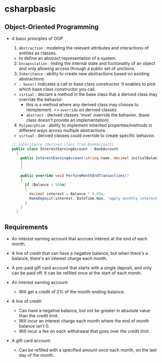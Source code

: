 # csharpbasic

## Object-Oriented Programming

- 4 basic principles of OOP

  1. `Abstraction` : modeling the relevant attributes and interactions of entities as classes.

  - to define an abstract representation of a system.

  2. `Encapsulation` : hiding the internal state and fuctionality of an object and only allowing access through a public set of unctions.
  3. `Inheritance` : ability to create new abstractions based on existing abstractions.

  - `: base()` indicates a call to base class constructor. It enables to pick which base class constructor you call.
  - `virtual` : declare a method in the base class that a derived class may override the behavior.
    - this is a method where any derived class may choose to reimplement. >> `override` on derived classes
    - `abstract` : derived classes 'must' override the behavior. (base class doesn't provide an implementation)

  4. `Polymorphism` : ability to implement inherited properties/methods in different ways across multiple abstractions.

  - `virtual` : derived classes could override to create specific behavior.

  ```c#
  // inheritance (derived class from BankAccount)
  public class InterestEarningAccount : BankAccount
    {
      public InterestEarningAccount(string name, decimal initialBalance) : base(name, initialBalance)
      {
      }

      public override void PerformMonthEndTransactions()
      {
        if (Balance > 500m)
        {
          decimal interest = Balance * 0.05m;
          MakeDeposit(interest, DateTime.Now, "apply monthly interest");
        }
      }
    }
  ```

## Requirements

- An interest earning account that accrues interest at the end of each month.
- A line of credit that can have a negative balance, but when there's a balance, there's an interest charge each month.
- A pre-paid gift card account that starts with a single deposit, and only can be paid off. It can be refilled once at the start of each month.

- An interest earning account:
  - Will get a credit of 2% of the month-ending-balance.
- A line of credit:
  - Can have a negative balance, but not be greater in absolute value than the credit limit.
  - Will incur an interest charge each month where the end of month balance isn't 0.
  - Will incur a fee on each withdrawal that goes over the credit limit.
- A gift card account:
  - Can be refilled with a specified amount once each month, on the last day of the month.
